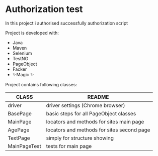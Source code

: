 # Authorization test

In this project i authorised successfully authorization script

Project is developed with:

- Java
- Maven
- Selenium
- TestNG
- PageObject
- Facker
- ✨Magic ✨


Project contains following classes:

| CLASS | README |
| ------ | ------ |
| driver | driver settings (Chrome browser)|
| BasePage | basic steps for all PageObject classes|
| MainPage | locators and methods for sites main page |
| AgePage | locators and methods for sites second page |
| TextPage | simply for structure showing |
| MainPageTest | tests for main page |
